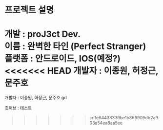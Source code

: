 # 프로젝트 설명
개발 : proJ3ct Dev.  
이름 : 완벽한 타인 (Perfect Stranger)  
플랫폼 : 안드로이드, IOS(예정?)  
<<<<<<< HEAD
개발자 : 이종원, 허정근, 문주호  
=======
개발자 : 이종원, 허정근, 문주호  gd

깃허브 : 테스트
>>>>>>> cc1e64438339be1b869909db2a903a54ea8aa5ee
